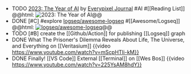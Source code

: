 - TODO [2023: The Year of AI](https://journal.everypixel.com/2023-the-year-of-ai) by [Everypixel Journal](https://journal.everypixel.com/) #AI #[[Reading List]]
  @@html: <img src="https://i0.wp.com/journal.everypixel.com/wp-content/uploads/2023/12/Frame-1-1.png" alt="2023: The Year of AI" style="max-height: 600px" />@@
- DONE [#C] #explore [logseq/awesome-logseq](https://github.com/logseq/awesome-logseq) #[[Awesome/Logseq]]
  @@html: <a href="https://github.com/logseq/awesome-logseq"><img src="https://github-readme-stats-astronomer.vercel.app/api/pin/?username=logseq&repo=awesome-logseq&theme=tokyonight" alt="logseq/awesome-logseq"/></a>@@
- TODO [#B] create the [[Github/Action]] for publishing [[Logseq]] graph
- DONE What The Prisoner's Dilemma Reveals About Life, The Universe, and Everything on [[Veritasium]]
  {{video https://www.youtube.com/watch?v=mScpHTIi-kM}}
- DONE Finally! [[VS Code]] External [[Terminal]] on [[Wes Bos]] 
  {{video https://www.youtube.com/watch?v=225YsAM8hdY}}